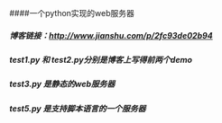 ####一个python实现的web服务器
##### 博客链接：http://www.jianshu.com/p/2fc93de02b94
#####  test1.py 和 test2.py分别是博客上写得前两个demo
#####  test3.py 是静态的web服务器
#####  test5.py 是支持脚本语言的一个服务器 
